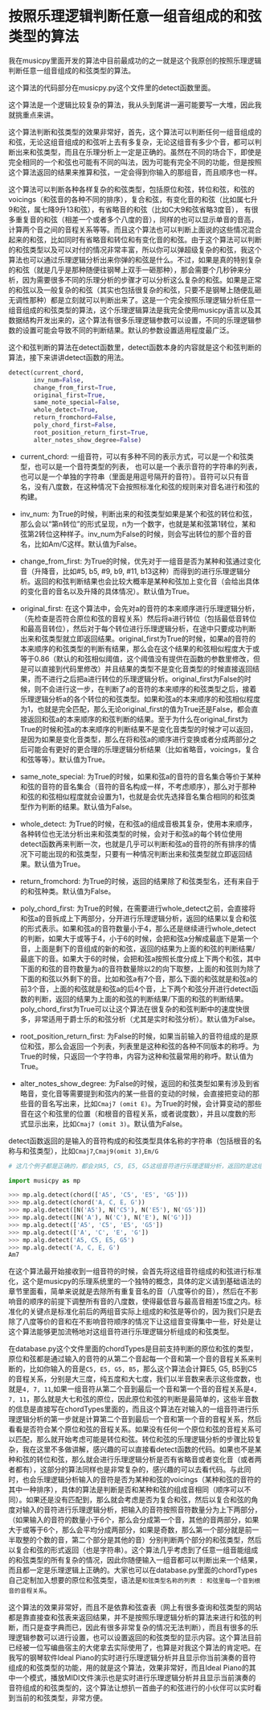 # 按照乐理逻辑判断任意一组音组成的和弦类型的算法

我在musicpy里面开发的算法中目前最成功的之一就是这个我原创的按照乐理逻辑判断任意一组音组成的和弦类型的算法。

这个算法的代码部分在musicpy.py这个文件里的detect函数里面。  

这个算法是一个逻辑比较复杂的算法，我从头到尾讲一遍可能要写一大堆，因此我就挑重点来讲。  

这个算法判断和弦类型的效果非常好，首先，这个算法可以判断任何一组音组成的和弦，无论这组音组成的和弦听上去有多复杂，无论这组音有多少个音，都可以判断出来和弦类型，而且在乐理分析上一定是正确的。虽然在不同的场合下，即使是完全相同的一个和弦也可能有不同的叫法，因为可能有完全不同的功能，但是按照这个算法返回的结果来推算和弦，一定会得到你输入的那组音，而且顺序也一样。 

这个算法可以判断各种各样复杂的和弦类型，包括原位和弦，转位和弦，和弦的voicings（和弦音的各种不同的排序），复合和弦，有变化音的和弦（比如属七升9和弦，属七降9升13和弦），有省略音的和弦（比如C大9和弦省略3度音），  有很多重复音的和弦（相差一个或者多个八度的音），同样的也可以显示单音的音高，计算两个音之间的音程关系等等。而且这个算法也可以判断上面说的这些情况混合起来的和弦，比如同时有省略音和转位和有变化音的和弦。由于这个算法可以判断的和弦类型以及可以对付的情况非常丰富，所以你可以弹超级复杂的和弦，我这个算法也可以通过乐理逻辑分析出来你弹的和弦是什么。不过，如果是真的特别复杂的和弦（就是几乎是那种随便往钢琴上双手一砸那种），那会需要个几秒钟来分析，因为需要很多不同的乐理分析的步骤才可以分析这么复杂的和弦。如果是正常的和弦以及一般复杂的和弦（其实也包括很复杂的和弦，只要不是钢琴上随便乱砸无调性那种）都是立刻就可以判断出来了。这是一个完全按照乐理逻辑分析任意一组音组成的和弦类型的算法，这个乐理逻辑算法是我完全使用musicpy语言以及其数据结构开发出来的，这个算法有很多乐理逻辑参数可以设置，不同的乐理逻辑参数的设置可能会导致不同的判断结果。默认的参数设置适用程度最广泛。

这个和弦判断的算法在detect函数里，detect函数本身的内容就是这个和弦判断的算法，接下来讲讲detect函数的用法。

```python
detect(current_chord,
       inv_num=False,
       change_from_first=True,
       original_first=True,
       same_note_special=False,
       whole_detect=True,
       return_fromchord=False,
       poly_chord_first=False,
       root_position_return_first=True,
       alter_notes_show_degree=False)
```

* current_chord: 一组音符，可以有多种不同的表示方式，可以是一个和弦类型，也可以是一个音符类型的列表，  也可以是一个表示音符的字符串的列表，也可以是一个单独的字符串（里面是用逗号隔开的音符）。音符可以只有音名，没有八度数，在这种情况下会按照标准化和弦的规则来对音名进行和弦的构建。

* inv_num: 为True的时候，判断出来的和弦类型如果是某个和弦的转位和弦，那么会以“第n转位”的形式呈现，n为一个数字，也就是某和弦第1转位，某和弦第2转位这种样子。inv_num为False的时候，则会写出转位的那个音的音名，比如Am/C这样。默认值为False。

* change_from_first: 为True的时候，优先对于一组音是否为某种和弦通过变化音（升降音，比如#5, b5, #9, b9, #11, b13这种）而得到的进行乐理逻辑分析。返回的和弦判断结果也会比较大概率是某种和弦加上变化音（会给出具体的变化音的音名以及升降的具体情况）。默认值为True。

* original_first: 在这个算法中，会先对a的音符的本来顺序进行乐理逻辑分析，（先检查是否符合原位和弦的音程关系）然后将a进行转位（包括最低音转位和最高音转位），然后对于每个转位进行乐理逻辑分析，在途中只要成功判断出来和弦类型就立即返回结果。original_first为True的时候，如果a的音符的本来顺序的和弦类型的判断有结果，那么会在这个结果的和弦相似程度大于或等于0.86（默认的和弦相似阈值，这个阈值没有提供在函数的参数里修改，但是可以直接到代码里修改）并且结果的类型不是变化音类型的时候直接返回结果，而不进行之后把a进行转位的乐理逻辑分析。original_first为False的时候，则不会进行这一步，在判断了a的音符的本来顺序的和弦类型之后，接着乐理逻辑分析a的各个转位的和弦类型。如果和弦a的本来顺序的和弦相似程度为1，也就是完全匹配，那么无论original_first的值为True还是False，都会直接返回和弦a的本来顺序的和弦判断的结果。至于为什么在original_first为True的时候和弦a的本来顺序的判断结果不是变化音类型的时候才可以返回，是因为如果是变化音类型，那么在将和弦a的顺序进行变换或者分成两部分之后可能会有更好的更合理的乐理逻辑分析结果（比如省略音，voicings，复合和弦等等）。默认值为True。

* same_note_special: 为True的时候，如果和弦a的音符的音名集合等价于某种和弦的音符的音名集合（音符的音名构成一样，不考虑顺序），那么对于那种和弦的和弦相似程度就会设置为1，也就是会优先选择音名集合相同的和弦类型作为判断的结果。默认值为False。

* whole_detect: 为True的时候，在和弦a的组成音极其复杂，使用本来顺序，各种转位也无法分析出来和弦类型的时候，会对于和弦a的每个转位使用detect函数再来判断一次，也就是几乎可以判断和弦a的音符的所有排序的情况下可能出现的和弦类型，只要有一种情况判断出来和弦类型就立即返回结果。默认值为True。

* return_fromchord: 为True的时候，返回的结果除了和弦类型名，还有来自于的和弦种类。默认值为False。

* poly_chord_first: 为True的时候，在需要进行whole_detect之前，会直接将和弦a的音拆成上下两部分，分开进行乐理逻辑分析，返回的结果以复合和弦的形式表示。如果和弦a的音符数量小于4，那么还是继续进行whole_detect的判断，如果大于或等于4，小于6的时候，会把和弦a分解成最底下是第一个音，上面是剩下的音组成的新的和弦，返回的结果为上面的和弦的判断结果/最底下的音。如果大于6的时候，会把和弦a按照长度分成上下两个和弦，其中下面的和弦的音符数量为a的音符数量除以2的向下取整，上面的和弦则为除了下面的和弦以外剩下的音。比如和弦a有7个音，那么下面的和弦就是和弦a的前3个音，上面的和弦就是和弦a的后4个音，上下两个和弦分开进行detect函数的判断，返回的结果为上面的和弦的判断结果/下面的和弦的判断结果。poly_chord_first为True可以让这个算法在很复杂的和弦判断中的速度快很多，非常适用于爵士乐的和弦分析（尤其是实时和弦分析）。默认值为False。

* root_position_return_first: 为False的时候，如果当前输入的音符组成的是原位和弦，那么会返回一个列表，列表里是这种和弦的各种不同版本的称呼。为True的时候，只返回一个字符串，内容为这种和弦最常用的称呼。默认值为True。

* alter_notes_show_degree: 为False的时候，返回的和弦类型如果有涉及到省略音，变化音等需要提到和弦内的某一些音的变动的时候，会直接把变动的那些音的音名写出来，比如`Cmaj7 (omit E)`。为True的时候，会计算变动的那些音在这个和弦里的位置（和根音的音程关系，或者说度数），并且以度数的形式显示出来，比如`Cmaj7 (omit 3)`。默认值为False。

detect函数返回的是输入的音符构成的和弦类型具体名称的字符串（包括根音的名称与和弦类型），比如`Cmaj7`,`Cmaj9(omit 3)`,`Em/G`

```python
# 这几个例子都是正确的，都会对A5, C5, E5, G5这组音符进行乐理逻辑分析，返回的是这组音符组成的和弦类型（包括根音的音名）。

import musicpy as mp

>>> mp.alg.detect(chord(['A5', 'C5', 'E5', 'G5']))
>>> mp.alg.detect(chord('A, C, E, G'))
>>> mp.alg.detect([N('A5'), N('C5'), N('E5'), N('G5')])
>>> mp.alg.detect([N('A'), N('C'), N('E'), N('G')])
>>> mp.alg.detect(['A5', 'C5', 'E5', 'G5'])
>>> mp.alg.detect(['A', 'C', 'E', 'G'])
>>> mp.alg.detect('A5, C5, E5, G5')
>>> mp.alg.detect('A, C, E, G')
Am7
```

在这个算法最开始接收到一组音符的时候，会首先将这组音符组成的和弦进行标准化，这个是musicpy的乐理系统里的一个独特的概念，具体的定义请到基础语法的章节里面看，简单来说就是去除所有重复音名的音（八度等价的音），然后在不影响音的顺序的前提下调整所有音的八度数，使得最低音与最高音相差15度之内。标准化的关键点是标准化前后的两组音实际上组成的和弦是等价的，因为我们只是去除了八度等价的音和在不影响音符顺序的情况下让这组音变得集中一些，好处是让这个算法能够更加流畅地对这组音符进行乐理逻辑分析组成的和弦类型。

在database.py这个文件里面的chordTypes是目前支持判断的原位和弦的类型，原位和弦都是通过输入的音符的从第二个音起每一个音和第一个音的音程关系来判断的，比如你输入的音是`C5, E5, G5, B5`，那么这个算法会计算E5, G5, B5到C5的音程关系，分别是大三度，纯五度和大七度，我们以半音数来表示这些度数，也就是`4, 7, 11`,如果一组音符从第二个音到最后一个音和第一个音的音程关系是`4, 7, 11`，那么就是大七和弦的原位，因此原位和弦的判断是最简单的，这些半音数的信息是直接写在chordTypes里面的，而且这个算法在对输入的一组音符进行乐理逻辑分析的第一步就是计算第二个音到最后一个音和第一个音的音程关系，然后看看是否符合某个原位和弦的音程关系。如果没有任何一个原位和弦的音程关系可以匹配，那么就开始考虑可能是转位和弦。转位和弦的乐理逻辑分析的步骤比较复杂，我在这里不多做讲解，感兴趣的可以直接看detect函数的代码。如果也不是某种和弦的转位和弦，那么就会进行乐理逻辑分析是否有省略音或者变化音（或者两者都有），这部分的算法同样也是非常复杂的，感兴趣的可以去看代码。与此同时，也会乐理逻辑分析输入的音符是否为某种和弦的voicings（某种和弦的音符的其中一种排序），具体的算法是判断是否和某种和弦的组成音相同（顺序可以不同）。如果还是没有匹配到，那么就会考虑是否为复合和弦，然后以复合和弦的角度对输入的音符进行乐理逻辑分析，把输入的音符按照音符数量分为上下两部分，（如果输入的音符的数量小于6个，那么会分成第一个音，其他的音两部分，如果大于或等于6个，那么会平均分成两部分，如果是奇数，那么第一个部分就是前一半取整的个数的音，第二个部分是其他的音）分别判断两个部分的和弦类型，然后以复合和弦的形式返回（也是字符串）。这个算法几乎考虑到了任意一组音能组成的和弦类型的所有复杂的情况，因此你随便输入一组音都可以判断出来一个结果，而且都一定是乐理逻辑上正确的。大家也可以在database.py里面的chordTypes自己定制加入想要的原位和弦类型，语法是`和弦类型名称的列表 : 和弦里每一个音到根音的音程关系`。

这个算法的效果非常好，而且不是依靠和弦查表（网上有很多查询和弦类型的网站都是靠直接查和弦表来返回结果，并不是按照乐理逻辑分析的算法来进行和弦的判断，而只是查字典而已，因此有很多非常复杂的情况无法判断），而且有很多的乐理逻辑参数可以进行设置，也可以设置返回的和弦类型的显示内容。这个算法目前已经被一位写编曲宿主的大佬拿去实际使用了，也算是对我这个算法的肯定吧。在我写的钢琴软件Ideal Piano的实时进行乐理逻辑分析并且显示你当前演奏的音符组成的和弦类型的功能，用的就是这个算法，效果非常好，而且Ideal Piano的其中一个模式，播放MIDI文件演示也是实时进行乐理逻辑分析并且显示当前演奏的音符组成的和弦类型的，这个算法让想扒一首曲子的和弦进行的小伙伴可以实时看到当前的和弦类型，非常方便。

